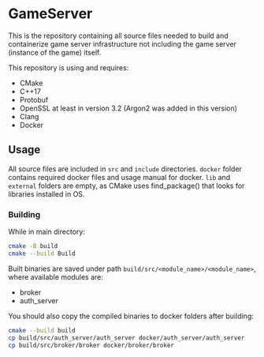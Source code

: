 # GameServer
This is the repository containing all source files needed to build and containerize game server infrastructure not including the game server (instance of the game) itself.  
  
This repository is using and requires:
- CMake
- C++17
- Protobuf
- OpenSSL at least in version 3.2 (Argon2 was added in this version)
- Clang
- Docker

## Usage

All source files are included in ``src`` and ``include`` directories. ``docker`` folder contains required docker files and usage manual for docker. ``lib`` and ``external`` folders are empty, as CMake uses find_package() that looks for libraries installed in OS.

### Building
While in main directory:  
```bash
cmake -B build
cmake --build Build
```
  
Built binaries are saved under path ``build/src/<module_name>/<module_name>``, where available modules are:
- broker
- auth_server
  
You should also copy the compiled binaries to docker folders after building:
```bash
cmake --build build
cp build/src/auth_server/auth_server docker/auth_server/auth_server
cp build/src/broker/broker docker/broker/broker
```